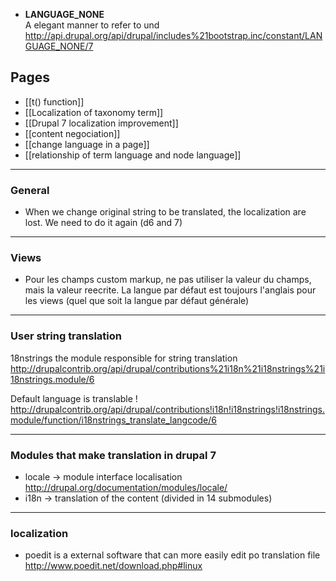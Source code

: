 * **LANGUAGE_NONE**   
A elegant manner to refer to und   
http://api.drupal.org/api/drupal/includes%21bootstrap.inc/constant/LANGUAGE_NONE/7


## Pages

* [[t() function]]  
* [[Localization of taxonomy term]]
* [[Drupal 7 localization improvement]]
* [[content negociation]]
* [[change language in a page]]
* [[relationship of term language and node language]]

***

### General 
* When we change original string to be translated, the localization are lost. We need to do it again (d6 and 7)   


***

### Views

* Pour les champs custom markup, ne pas utiliser la valeur du champs, mais la valeur reecrite. La langue par défaut est toujours l'anglais pour les views (quel que soit la langue par défaut générale)

***

### User string translation 

18nstrings the module responsible for string translation
http://drupalcontrib.org/api/drupal/contributions%21i18n%21i18nstrings%21i18nstrings.module/6

Default language is translable !
http://drupalcontrib.org/api/drupal/contributions!i18n!i18nstrings!i18nstrings.module/function/i18nstrings_translate_langcode/6

***

### Modules that make translation in drupal 7
* locale -> module interface localisation    
http://drupal.org/documentation/modules/locale/
* i18n -> translation of the content (divided in 14 submodules)

***

### localization
* poedit is a external software that can more easily edit po translation file
http://www.poedit.net/download.php#linux